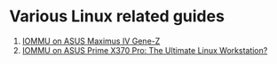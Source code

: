 # Various Linux related guides



1. [IOMMU on ASUS Maximus IV Gene-Z](ASUS-Maximus-IV-Gene-Z.md)
2. [IOMMU on ASUS Prime X370 Pro: The Ultimate Linux Workstation?](ASUS-Prime-X370-Pro.md)
